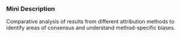 ### Mini Description

Comparative analysis of results from different attribution methods to identify areas of consensus and understand method-specific biases.
